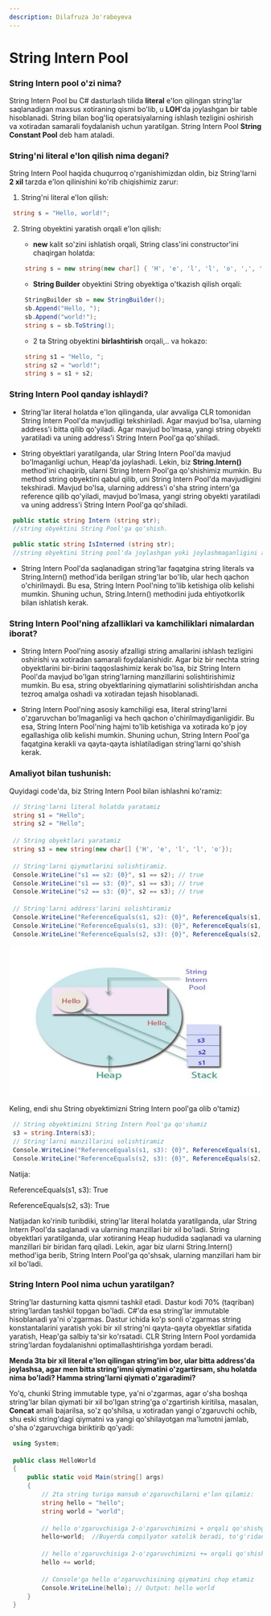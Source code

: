 ```yaml
---
description: Dilafruza Jo'raboyeva
---
```


# String Intern Pool

### String Intern pool o'zi nima?

String Intern Pool bu C\# dasturlash tilida **literal** e'lon qilingan string'lar saqlanadigan maxsus xotiraning qismi bo'lib, u **LOH**'da joylashgan bir table hisoblanadi. String bilan bog'liq operatsiyalarning ishlash tezligini oshirish va xotiradan samarali foydalanish uchun yaratilgan. String Intern Pool **String Constant Pool** deb ham ataladi.

### String'ni literal e'lon qilish nima degani?

String Intern Pool haqida chuqurroq o'rganishimizdan oldin, biz String'larni **2 xil** tarzda e'lon qilinishini ko'rib chiqishimiz zarur:

1. String'ni literal e'lon qilish: 

```csharp
 string s = "Hello, world!";
```

2. String obyektini yaratish orqali e'lon qilish:

    * **new** kalit so'zini ishlatish orqali, String class'ini constructor'ini chaqirgan holatda: 

    ```csharp
     string s = new string(new char[] { 'H', 'e', 'l', 'l', 'o', ',', ' ', 'w', 'o', 'r', 'l', 'd', '!' });
    ```
    
    * **String Builder** obyektini String obyektiga o'tkazish qilish orqali:
    
    ```csharp
     StringBuilder sb = new StringBuilder();
     sb.Append("Hello, ");
	 sb.Append("world!");
	 string s = sb.ToString();
    ```
    
    * 2 ta String obyektini **birlashtirish** orqali,.. va hokazo:
    
    ```csharp
     string s1 = "Hello, ";
	 string s2 = "world!";
	 string s = s1 + s2;
    ```

### String Intern Pool qanday ishlaydi?

* String'lar literal holatda e'lon qilinganda, ular avvaliga CLR tomonidan String Intern Pool'da mavjudligi tekshiriladi. Agar mavjud bo'lsa, ularning address'i bitta qilib qo'yiladi. Agar mavjud bo'lmasa, yangi string obyekti yaratiladi va uning address'i String Intern Pool'ga qo'shiladi.

* String obyektlari yaratilganda, ular String Intern Pool'da mavjud bo'lmaganligi uchun, Heap'da joylashadi. Lekin, biz **String.Intern()** method'ini chaqirib, ularni String Intern Pool'ga qo'shishimiz mumkin. Bu method string obyektini qabul qilib, uni String Intern Pool'da mavjudligini tekshiradi. Mavjud bo'lsa, ularning address'i o'sha string intern'ga reference qilib qo'yiladi, mavjud bo'lmasa, yangi string obyekti yaratiladi va uning address'i String Intern Pool'ga qo'shiladi.

```csharp
 public static string Intern (string str);
 //string obyektini String Pool'ga qo'shish.
```

```csharp
 public static string IsInterned (string str);
 //string obyektini String pool'da joylashgan yoki joylashmaganligini aniqlash.
```

* String Intern Pool'da saqlanadigan string'lar faqatgina string literals va String.Intern() method'ida berilgan string'lar bo'lib, ular hech qachon o'chirilmaydi. Bu esa, String Intern Pool'ning to'lib ketishiga olib kelishi mumkin. Shuning uchun, String.Intern() methodini juda ehtiyotkorlik bilan ishlatish kerak.


### String Intern Pool'ning afzalliklari va kamchiliklari nimalardan iborat?

* String Intern Pool'ning asosiy afzalligi string amallarini ishlash tezligini oshirishi va xotiradan samarali foydalanishidir. Agar biz bir nechta string obyektlarini bir-birini taqqoslashimiz kerak bo'lsa, biz String Intern Pool'da mavjud bo'lgan string'larning manzillarini solishtirishimiz mumkin. Bu esa, string obyektlarining qiymatlarini solishtirishdan ancha tezroq amalga oshadi va xotiradan tejash hisoblanadi.

* String Intern Pool'ning asosiy kamchiligi esa, literal string'larni o'zgaruvchan bo'lmaganligi va hech qachon o'chirilmaydiganligidir. Bu esa, String Intern Pool'ning hajmi to'lib ketishiga va xotirada ko'p joy egallashiga olib kelishi mumkin. Shuning uchun, String Intern Pool'ga faqatgina kerakli va qayta-qayta ishlatiladigan string'larni qo'shish kerak.

### Amaliyot bilan tushunish: 

Quyidagi code'da, biz String Intern Pool bilan ishlashni ko'ramiz:

```csharp
 // String'larni literal holatda yaratamiz
 string s1 = "Hello";
 string s2 = "Hello";

 // String obyektlari yaratamiz
 string s3 = new string(new char[] {'H', 'e', 'l', 'l', 'o'});

 // String'larni qiymatlarini solishtiramiz.
 Console.WriteLine("s1 == s2: {0}", s1 == s2); // true
 Console.WriteLine("s1 == s3: {0}", s1 == s3); // true
 Console.WriteLine("s2 == s3: {0}", s2 == s3); // true

 // String'larni address'larini solishtiramiz
 Console.WriteLine("ReferenceEquals(s1, s2): {0}", ReferenceEquals(s1, s2)); // true
 Console.WriteLine("ReferenceEquals(s1, s3): {0}", ReferenceEquals(s1, s3)); // false
 Console.WriteLine("ReferenceEquals(s2, s3): {0}", ReferenceEquals(s2, s3)); // false
```

![Xotirada hozirgacha bo'lgan o'zgarishlar )](../../../.gitbook/assets/string-intern-pool.jpg)

Keling, endi shu String obyektimizni String Intern pool'ga olib o'tamiz)

```csharp
 // String obyektimizni String Intern Pool'ga qo'shamiz
 s3 = string.Intern(s3);
 // String'larni manzillarini solishtiramiz
 Console.WriteLine("ReferenceEquals(s1, s3): {0}", ReferenceEquals(s1, s3)); // true
 Console.WriteLine("ReferenceEquals(s2, s3): {0}", ReferenceEquals(s2, s3)); // true
```

Natija:

ReferenceEquals(s1, s3): True

ReferenceEquals(s2, s3): True

Natijadan ko'rinib turibdiki, string'lar literal holatda yaratilganda, ular String Intern Pool'da saqlanadi va ularning manzillari bir xil bo'ladi. String obyektlari yaratilganda, ular xotiraning Heap hududida saqlanadi va ularning manzillari bir biridan farq qiladi. Lekin, agar biz ularni String.Intern() method'iga berib, String Intern Pool'ga qo'shsak, ularning manzillari ham bir xil bo'ladi.

### String Intern Pool nima uchun yaratilgan?

String'lar dasturning katta qismni tashkil etadi. Dastur kodi 70% (taqriban) string'lardan tashkil topgan bo'ladi. C#'da esa string'lar immutable hisoblanadi ya'ni o'zgarmas. Dastur ichida ko'p sonli o'zgarmas string konstantalarini yaratish yoki bir xil string'ni qayta-qayta obyektlar sifatida yaratish, Heap'ga salbiy ta'sir ko'rsatadi. CLR String Intern Pool yordamida string'lardan foydalanishni optimallashtirishga yordam beradi.

**Menda 3ta bir xil literal e'lon qilingan string'im bor, ular bitta address'da joylashsa, agar men bitta string'imni qiymatini o'zgartirsam, shu holatda nima bo'ladi? Hamma string'larni qiymati o'zgaradimi?**

Yo'q, chunki String immutable type, ya'ni o'zgarmas, agar o'sha boshqa string'lar bilan qiymati bir xil bo'lgan string'ga o'zgartirish kiritilsa, masalan, **Concat** amali bajarilsa, so'z qo'shilsa, u xotiradan yangi o'zgaruvchi ochib, shu eski string'dagi qiymatni va yangi qo'shilayotgan ma'lumotni jamlab, o'sha o'zgaruvchiga biriktirib qo'yadi:

```csharp
 using System;

 public class HelloWorld
 {
     public static void Main(string[] args)
     {
         // 2ta string turiga mansub o'zgaruvchilarni e'lon qilamiz:
         string hello = "hello";
         string world = "world";

         // hello o'zgaruvchisiga 2-o'zgaruvchimizni + orqali qo'shishga harakat qilib ko'ramiz.S
	     hello+world;  //Buyerda compilyator xatolik beradi, to'g'ridan to'g'ri qiymatini o'zgatira olmasligimizni bildiradi
            
         // hello o'zgaruvchisiga 2-o'zgaruvchimizni += orqali qo'shishga harakat qilib ko'ramiz.
         hello += world;

         // Console'ga hello o'zgaruvchisining qiymatini chop etamiz
         Console.WriteLine(hello); // Output: hello world
     }
 }
```